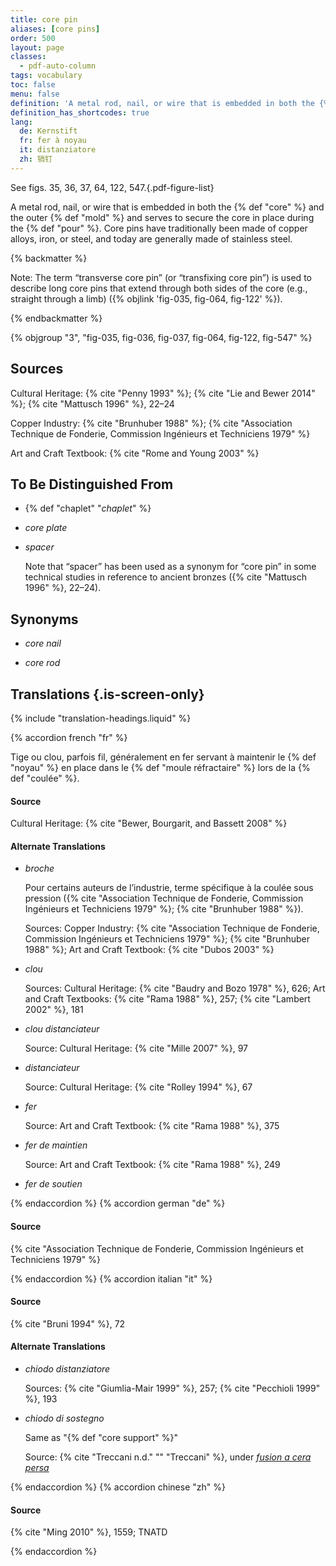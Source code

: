 ```yaml
---
title: core pin
aliases: [core pins]
order: 500
layout: page
classes:
  - pdf-auto-column
tags: vocabulary
toc: false
menu: false
definition: 'A metal rod, nail, or wire that is embedded in both the {% def "core" %} and the outer {% def "mold" %} and serves to secure the core in place during the {% def "pour" %}. Core pins have traditionally been made of copper alloys, iron, or steel, and today are generally made of stainless steel.'
definition_has_shortcodes: true
lang:
  de: Kernstift
  fr: fer à noyau
  it: distanziatore
  zh: 销钉
---
```


See figs. 35, 36, 37, 64, 122, 547.{.pdf-figure-list}

A metal rod, nail, or wire that is embedded in both the {% def "core" %} and the outer {% def "mold" %} and serves to secure the core in place during the {% def "pour" %}. Core pins have traditionally been made of copper alloys, iron, or steel, and today are generally made of stainless steel.

{% backmatter %}

Note: The term “transverse core pin” (or “transfixing core pin”) is used to describe long core pins that extend through both sides of the core (e.g., straight through a limb) ({% objlink 'fig-035, fig-064, fig-122' %}).

{% endbackmatter %}

{% objgroup "3", "fig-035, fig-036, fig-037, fig-064, fig-122, fig-547" %}

## Sources

Cultural Heritage: {% cite "Penny 1993" %}; {% cite "Lie and Bewer 2014" %}; {% cite "Mattusch 1996" %}, 22–24

Copper Industry: {% cite "Brunhuber 1988" %}; {% cite "Association Technique de Fonderie, Commission Ingénieurs et Techniciens 1979" %}

Art and Craft Textbook: {% cite "Rome and Young 2003" %}

## To Be Distinguished From

- {% def "chaplet" "*chaplet*" %}

- *core plate*

- *spacer*

    Note that “spacer” has been used as a synonym for “core pin” in some technical studies in reference to ancient bronzes ({% cite "Mattusch 1996" %}, 22–24).

## Synonyms

- *core nail*

- *core rod*

## Translations {.is-screen-only}

<div class="accordion">
{% include "translation-headings.liquid" %}

{% accordion french "fr" %}

Tige ou clou, parfois fil, généralement en fer servant à maintenir le {% def "noyau" %} en place dans le {% def "moule réfractaire" %} lors de la {% def "coulée" %}.

#### Source

Cultural Heritage: {% cite "Bewer, Bourgarit, and Bassett 2008" %}

#### Alternate Translations

- *broche*

    Pour certains auteurs de l’industrie, terme spécifique à la coulée sous pression ({% cite "Association Technique de Fonderie, Commission Ingénieurs et Techniciens 1979" %}; {% cite "Brunhuber 1988" %}).

    Sources: Copper Industry: {% cite "Association Technique de Fonderie, Commission Ingénieurs et Techniciens 1979" %}; {% cite "Brunhuber 1988" %}; Art and Craft Textbook: {% cite "Dubos 2003" %}

- *clou*

    Sources: Cultural Heritage: {% cite "Baudry and Bozo 1978" %}, 626; Art and Craft Textbooks: {% cite "Rama 1988" %}, 257; {% cite "Lambert 2002" %}, 181

- *clou distanciateur*

    Source: Cultural Heritage: {% cite "Mille 2007" %}, 97

- *distanciateur*

    Source: Cultural Heritage: {% cite "Rolley 1994" %}, 67

- *fer*

    Source: Art and Craft Textbook: {% cite "Rama 1988" %}, 375

- *fer de maintien*

    Source: Art and Craft Textbook: {% cite "Rama 1988" %}, 249

- *fer de soutien*

{% endaccordion %}
{% accordion german "de" %}

#### Source

{% cite "Association Technique de Fonderie, Commission Ingénieurs et Techniciens 1979" %}

{% endaccordion %}
{% accordion italian "it" %}

#### Source 

{% cite "Bruni 1994" %}, 72

#### Alternate Translations

- *chiodo distanziatore*

    Sources: {% cite "Giumlia-Mair 1999" %}, 257; {% cite "Pecchioli 1999" %}, 193

- *chiodo di sostegno*

    Same as "{% def "core support" %}"

    Source: {% cite "Treccani n.d." "" "Treccani" %}, under [*fusion a cera persa*](https://www.treccani.it/enciclopedia/fusione_%28Enciclopedia-Italiana%29)

{% endaccordion %}
{% accordion chinese "zh" %}

#### Source 

{% cite "Ming 2010" %}, 1559; TNATD

{% endaccordion %}

</div>
